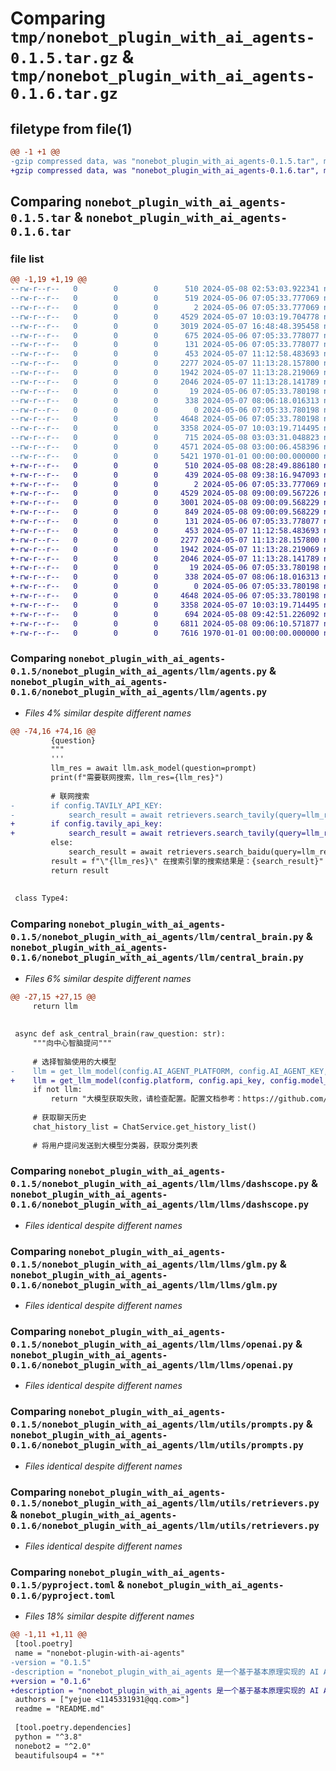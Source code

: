 # Comparing `tmp/nonebot_plugin_with_ai_agents-0.1.5.tar.gz` & `tmp/nonebot_plugin_with_ai_agents-0.1.6.tar.gz`

## filetype from file(1)

```diff
@@ -1 +1 @@
-gzip compressed data, was "nonebot_plugin_with_ai_agents-0.1.5.tar", max compression
+gzip compressed data, was "nonebot_plugin_with_ai_agents-0.1.6.tar", max compression
```

## Comparing `nonebot_plugin_with_ai_agents-0.1.5.tar` & `nonebot_plugin_with_ai_agents-0.1.6.tar`

### file list

```diff
@@ -1,19 +1,19 @@
--rw-r--r--   0        0        0      510 2024-05-08 02:53:03.922341 nonebot_plugin_with_ai_agents-0.1.5/nonebot_plugin_with_ai_agents/__init__.py
--rw-r--r--   0        0        0      519 2024-05-06 07:05:33.777069 nonebot_plugin_with_ai_agents-0.1.5/nonebot_plugin_with_ai_agents/handler.py
--rw-r--r--   0        0        0        2 2024-05-06 07:05:33.777069 nonebot_plugin_with_ai_agents-0.1.5/nonebot_plugin_with_ai_agents/llm/__init__.py
--rw-r--r--   0        0        0     4529 2024-05-07 10:03:19.704778 nonebot_plugin_with_ai_agents-0.1.5/nonebot_plugin_with_ai_agents/llm/agents.py
--rw-r--r--   0        0        0     3019 2024-05-07 16:48:48.395458 nonebot_plugin_with_ai_agents-0.1.5/nonebot_plugin_with_ai_agents/llm/central_brain.py
--rw-r--r--   0        0        0      675 2024-05-06 07:05:33.778077 nonebot_plugin_with_ai_agents-0.1.5/nonebot_plugin_with_ai_agents/llm/config.py
--rw-r--r--   0        0        0      131 2024-05-06 07:05:33.778077 nonebot_plugin_with_ai_agents-0.1.5/nonebot_plugin_with_ai_agents/llm/llms/__init__.py
--rw-r--r--   0        0        0      453 2024-05-07 11:12:58.483693 nonebot_plugin_with_ai_agents-0.1.5/nonebot_plugin_with_ai_agents/llm/llms/base.py
--rw-r--r--   0        0        0     2277 2024-05-07 11:13:28.157800 nonebot_plugin_with_ai_agents-0.1.5/nonebot_plugin_with_ai_agents/llm/llms/dashscope.py
--rw-r--r--   0        0        0     1942 2024-05-07 11:13:28.219069 nonebot_plugin_with_ai_agents-0.1.5/nonebot_plugin_with_ai_agents/llm/llms/glm.py
--rw-r--r--   0        0        0     2046 2024-05-07 11:13:28.141789 nonebot_plugin_with_ai_agents-0.1.5/nonebot_plugin_with_ai_agents/llm/llms/openai.py
--rw-r--r--   0        0        0       19 2024-05-06 07:05:33.780198 nonebot_plugin_with_ai_agents-0.1.5/nonebot_plugin_with_ai_agents/llm/mem_stores.py
--rw-r--r--   0        0        0      338 2024-05-07 08:06:18.016313 nonebot_plugin_with_ai_agents-0.1.5/nonebot_plugin_with_ai_agents/llm/services.py
--rw-r--r--   0        0        0        0 2024-05-06 07:05:33.780198 nonebot_plugin_with_ai_agents-0.1.5/nonebot_plugin_with_ai_agents/llm/utils/__init__.py
--rw-r--r--   0        0        0     4648 2024-05-06 07:05:33.780198 nonebot_plugin_with_ai_agents-0.1.5/nonebot_plugin_with_ai_agents/llm/utils/prompts.py
--rw-r--r--   0        0        0     3358 2024-05-07 10:03:19.714495 nonebot_plugin_with_ai_agents-0.1.5/nonebot_plugin_with_ai_agents/llm/utils/retrievers.py
--rw-r--r--   0        0        0      715 2024-05-08 03:03:31.048823 nonebot_plugin_with_ai_agents-0.1.5/pyproject.toml
--rw-r--r--   0        0        0     4571 2024-05-08 03:00:06.458396 nonebot_plugin_with_ai_agents-0.1.5/README.md
--rw-r--r--   0        0        0     5421 1970-01-01 00:00:00.000000 nonebot_plugin_with_ai_agents-0.1.5/PKG-INFO
+-rw-r--r--   0        0        0      510 2024-05-08 08:28:49.886180 nonebot_plugin_with_ai_agents-0.1.6/nonebot_plugin_with_ai_agents/__init__.py
+-rw-r--r--   0        0        0      439 2024-05-08 09:38:16.947093 nonebot_plugin_with_ai_agents-0.1.6/nonebot_plugin_with_ai_agents/handler.py
+-rw-r--r--   0        0        0        2 2024-05-06 07:05:33.777069 nonebot_plugin_with_ai_agents-0.1.6/nonebot_plugin_with_ai_agents/llm/__init__.py
+-rw-r--r--   0        0        0     4529 2024-05-08 09:00:09.567226 nonebot_plugin_with_ai_agents-0.1.6/nonebot_plugin_with_ai_agents/llm/agents.py
+-rw-r--r--   0        0        0     3001 2024-05-08 09:00:09.568229 nonebot_plugin_with_ai_agents-0.1.6/nonebot_plugin_with_ai_agents/llm/central_brain.py
+-rw-r--r--   0        0        0      849 2024-05-08 09:00:09.568229 nonebot_plugin_with_ai_agents-0.1.6/nonebot_plugin_with_ai_agents/llm/config.py
+-rw-r--r--   0        0        0      131 2024-05-06 07:05:33.778077 nonebot_plugin_with_ai_agents-0.1.6/nonebot_plugin_with_ai_agents/llm/llms/__init__.py
+-rw-r--r--   0        0        0      453 2024-05-07 11:12:58.483693 nonebot_plugin_with_ai_agents-0.1.6/nonebot_plugin_with_ai_agents/llm/llms/base.py
+-rw-r--r--   0        0        0     2277 2024-05-07 11:13:28.157800 nonebot_plugin_with_ai_agents-0.1.6/nonebot_plugin_with_ai_agents/llm/llms/dashscope.py
+-rw-r--r--   0        0        0     1942 2024-05-07 11:13:28.219069 nonebot_plugin_with_ai_agents-0.1.6/nonebot_plugin_with_ai_agents/llm/llms/glm.py
+-rw-r--r--   0        0        0     2046 2024-05-07 11:13:28.141789 nonebot_plugin_with_ai_agents-0.1.6/nonebot_plugin_with_ai_agents/llm/llms/openai.py
+-rw-r--r--   0        0        0       19 2024-05-06 07:05:33.780198 nonebot_plugin_with_ai_agents-0.1.6/nonebot_plugin_with_ai_agents/llm/mem_stores.py
+-rw-r--r--   0        0        0      338 2024-05-07 08:06:18.016313 nonebot_plugin_with_ai_agents-0.1.6/nonebot_plugin_with_ai_agents/llm/services.py
+-rw-r--r--   0        0        0        0 2024-05-06 07:05:33.780198 nonebot_plugin_with_ai_agents-0.1.6/nonebot_plugin_with_ai_agents/llm/utils/__init__.py
+-rw-r--r--   0        0        0     4648 2024-05-06 07:05:33.780198 nonebot_plugin_with_ai_agents-0.1.6/nonebot_plugin_with_ai_agents/llm/utils/prompts.py
+-rw-r--r--   0        0        0     3358 2024-05-07 10:03:19.714495 nonebot_plugin_with_ai_agents-0.1.6/nonebot_plugin_with_ai_agents/llm/utils/retrievers.py
+-rw-r--r--   0        0        0      694 2024-05-08 09:42:51.226092 nonebot_plugin_with_ai_agents-0.1.6/pyproject.toml
+-rw-r--r--   0        0        0     6811 2024-05-08 09:06:10.571877 nonebot_plugin_with_ai_agents-0.1.6/README.md
+-rw-r--r--   0        0        0     7616 1970-01-01 00:00:00.000000 nonebot_plugin_with_ai_agents-0.1.6/PKG-INFO
```

### Comparing `nonebot_plugin_with_ai_agents-0.1.5/nonebot_plugin_with_ai_agents/llm/agents.py` & `nonebot_plugin_with_ai_agents-0.1.6/nonebot_plugin_with_ai_agents/llm/agents.py`

 * *Files 4% similar despite different names*

```diff
@@ -74,16 +74,16 @@
         {question}
         """
         '''
         llm_res = await llm.ask_model(question=prompt)
         print(f"需要联网搜索，llm_res={llm_res}")
 
         # 联网搜索
-        if config.TAVILY_API_KEY:
-            search_result = await retrievers.search_tavily(query=llm_res, api_key=config.TAVILY_API_KEY)
+        if config.tavily_api_key:
+            search_result = await retrievers.search_tavily(query=llm_res, api_key=config.tavily_api_key)
         else:
             search_result = await retrievers.search_baidu(query=llm_res)
         result = f"\"{llm_res}\" 在搜索引擎的搜索结果是：{search_result}"
         return result
 
 
 class Type4:
```

### Comparing `nonebot_plugin_with_ai_agents-0.1.5/nonebot_plugin_with_ai_agents/llm/central_brain.py` & `nonebot_plugin_with_ai_agents-0.1.6/nonebot_plugin_with_ai_agents/llm/central_brain.py`

 * *Files 6% similar despite different names*

```diff
@@ -27,15 +27,15 @@
     return llm
 
 
 async def ask_central_brain(raw_question: str):
     """向中心智脑提问"""
 
     # 选择智脑使用的大模型
-    llm = get_llm_model(config.AI_AGENT_PLATFORM, config.AI_AGENT_KEY, config.AI_AGENT_MODEL)
+    llm = get_llm_model(config.platform, config.api_key, config.model_name)
     if not llm:
         return "大模型获取失败，请检查配置。配置文档参考：https://github.com/yejue/nonebot-plugin-with-ai-agents"
 
     # 获取聊天历史
     chat_history_list = ChatService.get_history_list()
 
     # 将用户提问发送到大模型分类器，获取分类列表
```

### Comparing `nonebot_plugin_with_ai_agents-0.1.5/nonebot_plugin_with_ai_agents/llm/llms/dashscope.py` & `nonebot_plugin_with_ai_agents-0.1.6/nonebot_plugin_with_ai_agents/llm/llms/dashscope.py`

 * *Files identical despite different names*

### Comparing `nonebot_plugin_with_ai_agents-0.1.5/nonebot_plugin_with_ai_agents/llm/llms/glm.py` & `nonebot_plugin_with_ai_agents-0.1.6/nonebot_plugin_with_ai_agents/llm/llms/glm.py`

 * *Files identical despite different names*

### Comparing `nonebot_plugin_with_ai_agents-0.1.5/nonebot_plugin_with_ai_agents/llm/llms/openai.py` & `nonebot_plugin_with_ai_agents-0.1.6/nonebot_plugin_with_ai_agents/llm/llms/openai.py`

 * *Files identical despite different names*

### Comparing `nonebot_plugin_with_ai_agents-0.1.5/nonebot_plugin_with_ai_agents/llm/utils/prompts.py` & `nonebot_plugin_with_ai_agents-0.1.6/nonebot_plugin_with_ai_agents/llm/utils/prompts.py`

 * *Files identical despite different names*

### Comparing `nonebot_plugin_with_ai_agents-0.1.5/nonebot_plugin_with_ai_agents/llm/utils/retrievers.py` & `nonebot_plugin_with_ai_agents-0.1.6/nonebot_plugin_with_ai_agents/llm/utils/retrievers.py`

 * *Files identical despite different names*

### Comparing `nonebot_plugin_with_ai_agents-0.1.5/pyproject.toml` & `nonebot_plugin_with_ai_agents-0.1.6/pyproject.toml`

 * *Files 18% similar despite different names*

```diff
@@ -1,11 +1,11 @@
 [tool.poetry]
 name = "nonebot-plugin-with-ai-agents"
-version = "0.1.5"
-description = "nonebot_plugin_with_ai_agents 是一个基于基本原理实现的 AI Agents（智能体），拥有联网搜索能力（实时搜索等）、页面内容提取并学习回答、命令执行等功能"
+version = "0.1.6"
+description = "nonebot_plugin_with_ai_agents 是一个基于基本原理实现的 AI Agents（智能体），拥有联网搜索能力、页面内容提取并学习回答、命令执行等功能"
 authors = ["yejue <1145331931@qq.com>"]
 readme = "README.md"
 
 [tool.poetry.dependencies]
 python = "^3.8"
 nonebot2 = "^2.0"
 beautifulsoup4 = "*"
```

